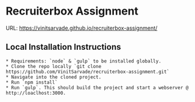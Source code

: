 # Recruiterbox Assignment

URL: https://vinitsarvade.github.io/recruiterbox-assignment/

## Local Installation Instructions

    * Requirements: `node` & `gulp` to be installed globally.
    * Clone the repo locally `git clone https://github.com/VinitSarvade/recruiterbox-assignment.git`
    * Navigate into the cloned project.
    * Run `npm install`
    * Run `gulp`. This should build the project and start a webserver @ http://loaclhost:3000.